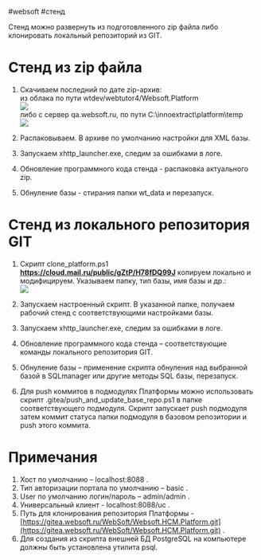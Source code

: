 #websoft #стенд 

Стенд можно развернуть из подготовленного zip файла либо клонировать локальный репозиторий из GIT.

# Стенд из zip файла

1. Скачиваем последний по дате zip-архив:  
из облака по пути wtdev/webtutor4/Websoft.Platform  
![](file:///C:\Temp\~tmw0\7a944b06.tmp\img00001.PNG)  
либо с сервер qa.websoft.ru, по пути C:\innoextract\platform\temp  
![](file:///C:\Temp\~tmw0\7a944b06.tmp\img00002.PNG)

2. Распаковываем. В архиве по умолчанию настройки для XML базы.
3. Запускаем xhttp_launcher.exe, следим за ошибками в логе.
4. Обновление программного кода стенда - распаковка актуального zip.
5. Обнуление базы - стирания папки wt_data и перезапуск.

# Стенд из локального репозитория GIT

1. Скрипт clone_platform.ps1 **https://cloud.mail.ru/public/gZtP/H78fDQ99J** копируем локально и модифицируем. Указываем папку, тип базы, имя базы и др.:  
![](file:///C:\Temp\~tmw0\7a944b06.tmp\img00003.PNG)

2. Запускаем настроенный скрипт. В указанной папке, получаем рабочий стенд с соответствующими настройками базы.
3. Запускаем xhttp_launcher.exe, следим за ошибками в логе.
4. Обновление программного кода стенда – соответствующие команды локального репозитория GIT.
5. Обнуление базы – применение скрипта обнуления над выбранной базой в SQLmanager или другие методы SQL базы, перезапуск.
6. Для push коммитов в подмодулях Платформы можно использовать скрипт .gitea/push_and_update_base_repo.ps1 в папке соответствующего подмодуля. Скрипт запускает push подмодуля затем коммит статуса папки подмодуля в базовом репозитории и push этого коммита.

# Примечания

1. Хост по умолчанию – localhost:8088 .
2. Тип авторизации портала по умолчанию – basic .
3. User по умолчанию логин/пароль – admin/admin .
4. Универсальный клиент - localhost:8088/uc .
5. Путь для клонирования репозитория Платформы - [https://gitea.websoft.ru/WebSoft/Websoft.HCM.Platform.git](https://gitea.websoft.ru/WebSoft/Websoft.HCM.Platform.git) .
6. Для создания из скрипта внешней БД PostgreSQL на компьютере должны быть установлена утилита psql.
